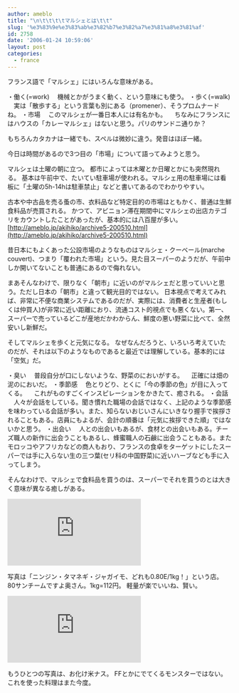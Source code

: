```yaml
---
author: ameblo
title: "\n\t\t\t\tマルシェとは\t\t"
slug: '%e3%83%9e%e3%83%ab%e3%82%b7%e3%82%a7%e3%81%a8%e3%81%af'
id: 2758
date: '2006-01-24 10:59:06'
layout: post
categories:
  - france
---
```


フランス語で「マルシェ」にはいろんな意味がある。

・働く(=work) 　機械とかがうまく動く、という意味にも使う。 ・歩く(=walk) 　実は「散歩する」という言葉も別にある（promener）、そうプロムナードね。 ・市場 　このマルシェが一番日本人には有名かも。 　ちなみにフランスにはハウスの「カレーマルシェ」はないと思う。パリのサンドニ通りか？

もちろんカタカナは一緒でも、スペルは微妙に違う。発音はほぼ一緒。

今日は時間があるので3つ目の「市場」について語ってみようと思う。

マルシェは土曜の朝に立つ。 都市によっては木曜とか日曜とかにも突然現れる。 基本は午前中で、たいてい駐車場が使われる。マルシェ用の駐車場には看板に「土曜の5h-14hは駐車禁止」などと書いてあるのでわかりやすい。

古本や中古品を売る蚤の市、衣料品など特定目的の市場はともかく、普通は生鮮食料品が売買される。 かつて、アビニョン滞在期間中にマルシェの出店カテゴリをカウントしたことがあったが、基本的には八百屋が多い。 [http://ameblo.jp/akihiko/archive5-200510.html](http://ameblo.jp/akihiko/archive5-200510.html)

昔日本にもよくあった公設市場のようなものはマルシェ・クーベール(marche couvert)、つまり「覆われた市場」という。見た目スーパーのようだが、午前中しか開いてないことも普通にあるので侮れない。

まあそんなわけで、限りなく「朝市」に近いのがマルシェだと思っていいと思う。ただし日本の「朝市」と違って観光目的ではない。 日本視点で考えてみれば、非常に不便な商業システムであるのだが、実際には、消費者と生産者(もしくは仲買人)が非常に近い距離におり、流通コスト的視点でも悪くない。第一、スーパーで売っているどこが産地だかわからん、鮮度の悪い野菜に比べて、全然安いし新鮮だ。

そしてマルシェを歩くと元気になる。 なぜなんだろうと、いろいろ考えていたのだが、それは以下のようなものであると最近では理解している。基本的には「空気」だ。

・臭い 　普段自分が口にしないような、野菜のにおいがする。 　正確には畑の泥のにおいだ。 ・季節感 　色とりどり、とくに「今の季節の色」が目に入ってくる。 　これがものすごくインスピレーションをかきたて、癒される。 ・会話 　人々が会話をしている。聞き慣れた職場の会話ではなく、上記のような季節感を味わっている会話が多い。また、知らないおじいさんにいきなり握手で挨拶されることもある。店員にもよるが、会計の順番は「元気に挨拶できた順」ではないかと思う。 ・出会い 　人との出会いもあるが、食材との出会いもある。チーズ職人の新作に出会うこともあるし、蜂蜜職人の石鹸に出会うこともある。またモロッコやアフリカなどの商人もおり、フランスの食卓をターゲットにしたスーパーでは手に入らない生の三つ葉(セリ科の中国野菜)に近いハーブなども手に入ってしまう。

そんなわけで、マルシェで食料品を買うのは、スーパーでそれを買うのとは大きく意味が異なる癒しがある。

![](http://akihiko.shirai.as/modules/bwiki/index.php?plugin=ref&page=Blog%2F2006%2F01%2F23&src=Image017.jpg)

写真は「ニンジン・タマネギ・ジャガイモ、どれも0.80E/1kg！」という店。 80サンチームですよ奥さん。1kg=112円。 軽量が楽でいいね、賢い。

![](http://akihiko.shirai.as/modules/bwiki/index.php?plugin=ref&page=Blog%2F2006%2F01%2F23&src=Image020.jpg)

もうひとつの写真は、お化け米ナス。 FFとかにでてくるモンスターではない。 これを使った料理はまた今度。